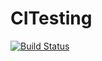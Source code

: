 # CITesting
[![Build Status](https://travis-ci.org/FreddyTaelo/CITesting.svg?branch=master)](https://travis-ci.com/FreddyTaelo/CITesting)
